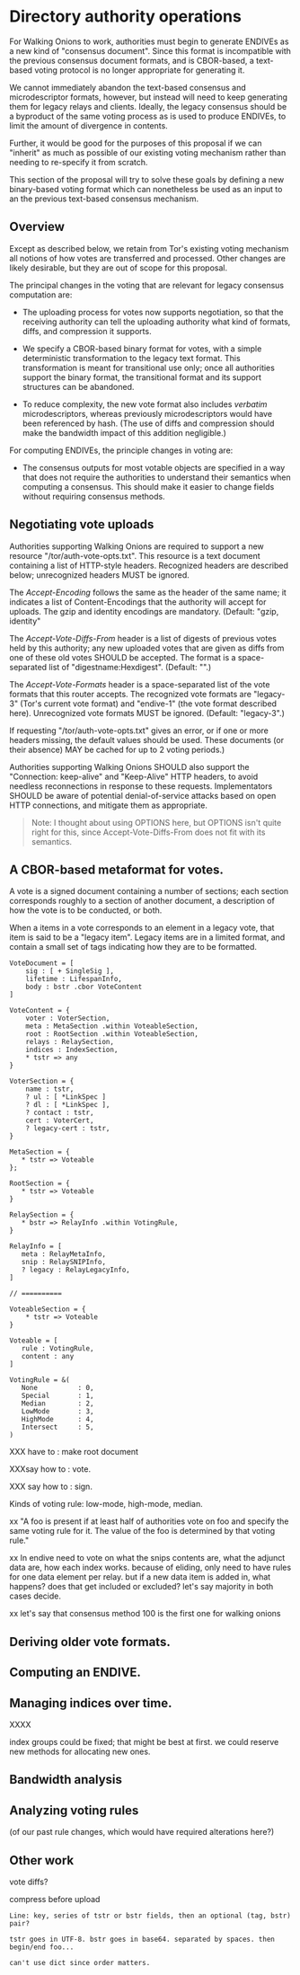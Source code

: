 
# Directory authority operations

For Walking Onions to work, authorities must begin to generate
ENDIVEs as a new kind of "consensus document".  Since this format is
incompatible with the previous consensus document formats, and is
CBOR-based, a text-based voting protocol is no longer appropriate
for generating it.

We cannot immediately abandon the text-based consensus and
microdescriptor formats, however, but instead will need to keep
generating them for legacy relays and clients.  Ideally, the legacy
consensus should be a byproduct of the same voting process as is
used to produce ENDIVEs, to limit the amount of divergence in
contents.

Further, it would be good for the purposes of this proposal if we
can "inherit" as much as possible of our existing voting mechanism
rather than needing to re-specify it from scratch.

This section of the proposal will try to solve these goals by
defining a new binary-based voting format which can nonetheless be
used as an input to an the previous text-based consensus mechanism.

## Overview

Except as described below, we retain from Tor's existing voting
mechanism all notions of how votes are transferred and processed.
Other changes are likely desirable, but they are out of scope for
this proposal.

The principal changes in the voting that are relevant for legacy
consensus computation are:

  * The uploading process for votes now supports negotiation, so
    that the receiving authority can tell the uploading authority
    what kind of formats, diffs, and compression it supports.

  * We specify a CBOR-based binary format for votes, with a simple
    deterministic transformation to the legacy text format.  This
    transformation is meant for transitional use only; once all
    authorities support the binary format, the transitional format
    and its support structures can be abandoned.

  * To reduce complexity, the new vote format also includes
    _verbatim_ microdescriptors, whereas previously microdescriptors
    would have been referenced by hash.  (The use of diffs and
    compression should make the bandwidth impact of this addition
    negligible.)

For computing ENDIVEs, the principle changes in voting are:

  * The consensus outputs for most votable objects are specified in a
    way that does not require the authorities to understand their
    semantics when computing a consensus.  This should make it
    easier to change fields without requiring consensus methods.

## Negotiating vote uploads

Authorities supporting Walking Onions are required to support a new
resource "/tor/auth-vote-opts.txt".  This resource is a text document
containing a list of HTTP-style headers. Recognized headers are
described below; unrecognized headers MUST be ignored.

The *Accept-Encoding* follows the same as the header of the same
name; it indicates a list of Content-Encodings that the authority
will accept for uploads.  The gzip and identity encodings are
mandatory. (Default: "gzip, identity"

The *Accept-Vote-Diffs-From* header is a list of digests of previous
votes held by this authority; any new uploaded votes that are given
as diffs from one of these old votes SHOULD be accepted.  The format
is a space-separated list of "digestname:Hexdigest".  (Default: "".)

The *Accept-Vote-Formats* header is a space-separated list of the
vote formats that this router accepts. The recognized vote formats
are "legacy-3" (Tor's current vote format) and "endive-1" (the vote
format described here). Unrecognized vote formats MUST be ignored.
(Default: "legacy-3".)

If requesting "/tor/auth-vote-opts.txt" gives an error, or if one or
more headers missing, the default values should be used.  These
documents (or their absence) MAY be cached for up to 2 voting
periods.)

Authorities supporting Walking Onions SHOULD also support the
"Connection: keep-alive" and "Keep-Alive" HTTP headers, to avoid
needless reconnections in response to these requests.
Implementators SHOULD be aware of potential denial-of-service
attacks based on open HTTP connections, and mitigate them as
appropriate.

> Note: I thought about using OPTIONS here, but OPTIONS isn't quite
> right for this, since Accept-Vote-Diffs-From does not fit with its
> semantics.

## A CBOR-based metaformat for votes.

A vote is a signed document containing a number of sections; each
section corresponds roughly to a section of another document, a
description of how the vote is to be conducted, or both.

When a items in a vote corresponds to an element in a legacy vote,
that item is said to be a "legacy item".  Legacy items are in a
limited format, and contain a small set of tags indicating how they
are to be formatted.

    VoteDocument = [
        sig : [ + SingleSig ],
        lifetime : LifespanInfo,
        body : bstr .cbor VoteContent
    ]

    VoteContent = {
        voter : VoterSection,
        meta : MetaSection .within VoteableSection,
        root : RootSection .within VoteableSection,
        relays : RelaySection,
        indices : IndexSection,
        * tstr => any
    }

    VoterSection = {
        name : tstr,
        ? ul : [ *LinkSpec ]
        ? dl : [ *LinkSpec ],
        ? contact : tstr,
        cert : VoterCert,
        ? legacy-cert : tstr,
    }

    MetaSection = {
       * tstr => Voteable
    };

    RootSection = {
       * tstr => Voteable
    }

    RelaySection = {
       * bstr => RelayInfo .within VotingRule,
    }

    RelayInfo = [
       meta : RelayMetaInfo,
       snip : RelaySNIPInfo,
       ? legacy : RelayLegacyInfo,
    ]

    // ==========

    VoteableSection = {
        * tstr => Voteable
    }

    Voteable = [
       rule : VotingRule,
       content : any
    ]

    VotingRule = &(
       None          : 0,
       Special       : 1,
       Median        : 2,
       LowMode       : 3,
       HighMode      : 4,
       Intersect     : 5,
    )
    


XXX have to : make root document

XXXsay how to : vote.

XXX say how to : sign.

Kinds of voting rule: low-mode, high-mode, median.

xx "A foo is present if at least half of authorities vote on foo and
specify the same voting rule for it.  The value of the foo is
determined by that voting rule."

xx In endive need to vote on what the snips contents are, what the
adjunct data are, how each index works.  because of eliding, only
need to have rules for one data element per relay.  but if a new
data item is added in, what happens? does that get included or
excluded? let's say majority in both cases decide.

xx let's say that consensus method 100 is the first one for walking
onions


## Deriving older vote formats.


## Computing an ENDIVE.


## Managing indices over time.

XXXX

index groups could be fixed; that might be best at first. we could
reserve new methods for allocating new ones.



## Bandwidth analysis

## Analyzing voting rules

(of our past rule changes, which would have required alterations
here?)


## Other work

vote diffs?

compress before upload



    Line: key, series of tstr or bstr fields, then an optional (tag, bstr) pair?

    tstr goes in UTF-8. bstr goes in base64. separated by spaces. then
    begin/end foo...

    can't use dict since order matters.


